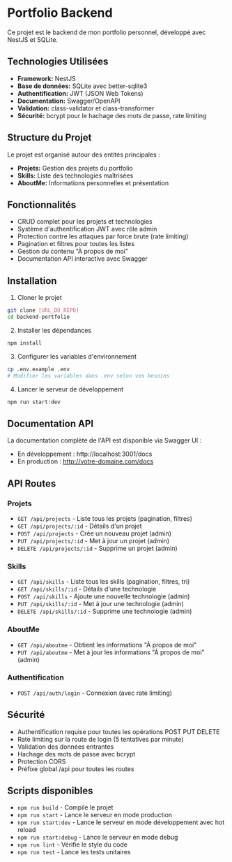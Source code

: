 # Portfolio Backend

Ce projet est le backend de mon portfolio personnel, développé avec NestJS et SQLite.

## Technologies Utilisées

- **Framework:** NestJS
- **Base de données:** SQLite avec better-sqlite3
- **Authentification:** JWT (JSON Web Tokens)
- **Documentation:** Swagger/OpenAPI
- **Validation:** class-validator et class-transformer
- **Sécurité:** bcrypt pour le hachage des mots de passe, rate limiting

## Structure du Projet

Le projet est organisé autour des entités principales :
- **Projets:** Gestion des projets du portfolio
- **Skills:** Liste des technologies maîtrisées
- **AboutMe:** Informations personnelles et présentation

## Fonctionnalités

- CRUD complet pour les projets et technologies
- Système d'authentification JWT avec rôle admin
- Protection contre les attaques par force brute (rate limiting)
- Pagination et filtres pour toutes les listes
- Gestion du contenu "À propos de moi"
- Documentation API interactive avec Swagger

## Installation

1. Cloner le projet
```bash
git clone [URL_DU_REPO]
cd backend-portfolio
```

2. Installer les dépendances
```bash
npm install
```

3. Configurer les variables d'environnement
```bash
cp .env.example .env
# Modifier les variables dans .env selon vos besoins
```

4. Lancer le serveur de développement
```bash
npm run start:dev
```

## Documentation API

La documentation complète de l'API est disponible via Swagger UI :
- En développement : http://localhost:3001/docs
- En production : http://votre-domaine.com/docs

## API Routes

### Projets
- `GET /api/projects` - Liste tous les projets (pagination, filtres)
- `GET /api/projects/:id` - Détails d'un projet
- `POST /api/projects` - Crée un nouveau projet (admin)
- `PUT /api/projects/:id` - Met à jour un projet (admin)
- `DELETE /api/projects/:id` - Supprime un projet (admin)

### Skills
- `GET /api/skills` - Liste tous les skills (pagination, filtres, tri)
- `GET /api/skills/:id` - Détails d'une technologie
- `POST /api/skills` - Ajoute une nouvelle technologie (admin)
- `PUT /api/skills/:id` - Met à jour une technologie (admin)
- `DELETE /api/skills/:id` - Supprime une technologie (admin)

### AboutMe
- `GET /api/aboutme` - Obtient les informations "À propos de moi"
- `PUT /api/aboutme` - Met à jour les informations "À propos de moi" (admin)

### Authentification
- `POST /api/auth/login` - Connexion (avec rate limiting)

## Sécurité

- Authentification requise pour toutes les opérations POST PUT DELETE
- Rate limiting sur la route de login (5 tentatives par minute)
- Validation des données entrantes
- Hachage des mots de passe avec bcrypt
- Protection CORS
- Préfixe global /api pour toutes les routes

## Scripts disponibles

- `npm run build` - Compile le projet
- `npm run start` - Lance le serveur en mode production
- `npm run start:dev` - Lance le serveur en mode développement avec hot reload
- `npm run start:debug` - Lance le serveur en mode debug
- `npm run lint` - Vérifie le style du code
- `npm run test` - Lance les tests unitaires